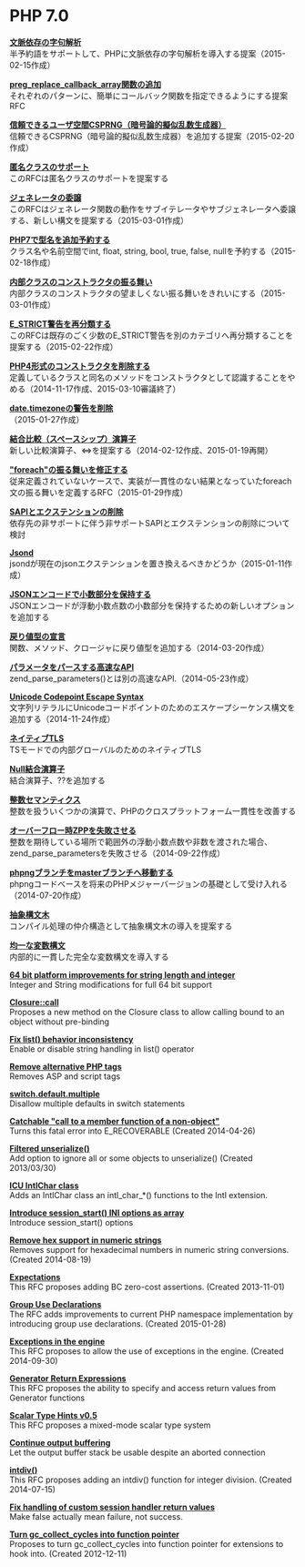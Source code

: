 # PHP 7.0

**[文脈依存の字句解析](Context_Sensitive_Lexer.md)**  
半予約語をサポートして、PHPに文脈依存の字句解析を導入する提案（2015-02-15作成）

**[preg_replace_callback_array関数の追加](Add_preg_replace_callback_array_function.md)**  
それぞれのパターンに、簡単にコールバック関数を指定できるようにする提案RFC

**[信頼できるユーザ空間CSPRNG（暗号論的擬似乱数生成器）](Reliable_User-land_CSPRNG.md)**  
信頼できるCSPRNG（暗号論的擬似乱数生成器）を追加する提案（2015-02-20作成）

**[匿名クラスのサポート](Anonymous_Class_Support.md)**  
このRFCは匿名クラスのサポートを提案する

**[ジェネレータの委譲](Generator_Delegation.md)**  
このRFCはジェネレータ関数の動作をサブイテレータやサブジェネレータへ委譲する、新しい構文を提案する（2015-03-01作成）

**[PHP7で型名を追加予約する](Reserve_More_Type_Names_in_PHP_7.md)**  
クラス名や名前空間でint, float, string, bool, true, false, nullを予約する（2015-02-18作成）

**[内部クラスのコンストラクタの振る舞い](Constructor_behaviour_of_internal_classes.md)**  
内部クラスのコンストラクタの望ましくない振る舞いをきれいにする（2015-03-01作成）

**[E_STRICT警告を再分類する](Reclassify_E_STRICT_notices.md)**  
このRFCは既存のごく少数のE_STRICT警告を別のカテゴリへ再分類することを提案する（2015-02-22作成）

**[PHP4形式のコンストラクタを削除する](Remove_PHP_4_Constructors.md)**  
定義しているクラスと同名のメソッドをコンストラクタとして認識することをやめる（2014-11-17作成、2015-03-10審議終了）

**[date.timezoneの警告を削除](Remove_the_date.timezone_warning.md)**  
（2015-01-27作成）

**[結合比較（スペースシップ）演算子](Combined_Comparison_Spaceship_Operator.md)**  
新しい比較演算子、<=>を提案する（2014-02-12作成、2015-01-19再開）

**["foreach"の振る舞いを修正する](Fix_foreach_behavior.md)**  
従来定義されていないケースで、実装が一貫性のない結果となっていたforeach文の振る舞いを定義するRFC（2015-01-29作成）

**[SAPIとエクステンションの削除](Removal_of_dead_SAPIs_and_extensions.md)**  
依存先の非サポートに伴う非サポートSAPIとエクステンションの削除について検討

**[Jsond](Jsond.md)**  
jsondが現在のjsonエクステンションを置き換えるべきかどうか（2015-01-11作成）

**[JSONエンコードで小数部分を保持する](Preserve_Fractional_Part_in_JSON_encode.md)**  
JSONエンコードが浮動小数点数の小数部分を保持するための新しいオプションを追加する

**[戻り値型の宣言](Return_Type_Declarations.md)**  
関数、メソッド、クロージャに戻り値型を追加する（2014-03-20作成）

**[パラメータをパースする高速なAPI](Fast_Parameter_Parsing_API.md)**  
zend_parse_parameters()とは別の高速なAPI.（2014-05-23作成）

**[Unicode Codepoint Escape Syntax](Unicode_Codepoint_Escape_Syntax.md)**  
文字列リテラルにUnicodeコードポイントのためのエスケープシーケンス構文を追加する（2014-11-24作成）

**[ネイティブTLS](Native_TLS.md)**  
TSモードでの内部グローバルのためのネイティブTLS

**[Null結合演算子](Null_Coalesce_Operator.md)**  
結合演算子、??を追加する

**[整数セマンティクス](Integer_Semantics.md)**  
整数を扱ういくつかの演算で、PHPのクロスプラットフォーム一貫性を改善する

**[オーバーフロー時ZPPを失敗させる](ZPP_Failure_on_Overflow.md)**  
整数を期待している場所で範囲外の浮動小数点数や非数を渡された場合、zend_parse_parametersを失敗させる（2014-09-22作成）

**[phpngブランチをmasterブランチへ移動する](Move_the_phpng_branch_into_master.md)**  
phpngコードベースを将来のPHPメジャーバージョンの基礎として受け入れる（2014-07-20作成）

**[抽象構文木](Abstract_Syntax_Tree.md)**  
コンパイル処理の仲介構造として抽象構文木の導入を提案する

**[均一な変数構文](Uniform_Variable_Syntax.md)**  
内部的に一貫した完全な変数構文を導入する

**[64 bit platform improvements for string length and integer]()**  
Integer and String modifications for full 64 bit support

**[Closure::call]()**  
Proposes a new method on the Closure class to allow calling bound to an object without pre-binding

**[Fix list() behavior inconsistency]()**  
Enable or disable string handling in list() operator

**[Remove alternative PHP tags]()**  
Removes ASP and script tags

**[switch.default.multiple]()**  
Disallow multiple defaults in switch statements

**[Catchable "call to a member function of a non-object"]()**  
Turns this fatal error into E_RECOVERABLE (Created 2014-04-26)

**[Filtered unserialize()]()**  
Add option to ignore all or some objects to unserialize() (Created 2013/03/30)

**[ICU IntlChar class]()**  
Adds an IntlChar class an intl_char_*() functions to the Intl extension.

**[Introduce session_start() INI options as array]()**  
Introduce session_start() options

**[Remove hex support in numeric strings]()**  
Removes support for hexadecimal numbers in numeric string conversions. (Created 2014-08-19)

**[Expectations]()**  
This RFC proposes adding BC zero-cost assertions. (Created 2013-11-01)

**[Group Use Declarations]()**  
The RFC adds improvements to current PHP namespace implementation by introducing group use declarations. (Created 2015-01-28)

**[Exceptions in the engine]()**  
This RFC proposes to allow the use of exceptions in the engine. (Created 2014-09-30)

**[Generator Return Expressions]()**  
This RFC proposes the ability to specify and access return values from Generator functions

**[Scalar Type Hints v0.5]()**  
This RFC proposes a mixed-mode scalar type system

**[Continue output buffering]()**  
Let the output buffer stack be usable despite an aborted connection

**[intdiv()]()**  
This RFC proposes adding an intdiv() function for integer division. (Created 2014-07-15)

**[Fix handling of custom session handler return values]()**  
Make false actually mean failure, not success.

**[Turn gc_collect_cycles into function pointer]()**  
Proposes to turn gc_collect_cycles into function pointer for extensions to hook into. (Created 2012-12-11)
